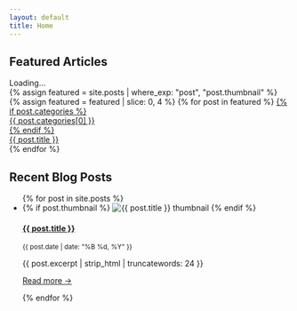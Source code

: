 ```yaml
---
layout: default
title: Home
---
```


## Featured Articles

<div class="featured-rotator">
  <span id="featured-rotator-text">Loading...</span>
</div>

<section class="hero-grid fade-in">
  {% assign featured = site.posts | where_exp: "post", "post.thumbnail" %}
  {% assign featured = featured | slice: 0, 4 %}
  {% for post in featured %}
    <a
      href="{{ post.url }}"
      class="hero-grid-item"
      style="background-image: url('{{ post.thumbnail | default: '/assets/images/fallback.jpg' | relative_url }}');"
      title="{{ post.title }}"
    >
      {% if post.categories %}
        <div class="hero-category">{{ post.categories[0] }}</div>
      {% endif %}
      <div class="hero-overlay">
        <span>{{ post.title }}</span>
      </div>
    </a>
  {% endfor %}
</section>




## Recent Blog Posts

<ul class="post-list">
  {% for post in site.posts %}
    <li class="fade-in fade-in-delay">
      {% if post.thumbnail %}
        <img
          class="post-thumb-left"
          src="{{ post.thumbnail | relative_url }}"
          alt="{{ post.title }} thumbnail"
          loading="lazy"
        >
      {% endif %}
      <div class="post-info">
        <h4><a href="{{ post.url }}">{{ post.title }}</a></h4>
        <p><small>{{ post.date | date: "%B %d, %Y" }}</small></p>
        <p>{{ post.excerpt | strip_html | truncatewords: 24 }}</p>
        <a href="{{ post.url }}">Read more →</a>
      </div>
    </li>

<script>
  document.addEventListener("DOMContentLoaded", function () {
    const titles = [
      {% assign featured = site.posts | sort: "date" | reverse | slice: 0, 6 %}
      {% for post in featured %}
        "{{ post.title | escape }}"{% unless forloop.last %},{% endunless %}
      {% endfor %}
    ];
    let index = 0;
    const rotator = document.getElementById("featured-rotator-text");

    function rotateTitle() {
      rotator.classList.remove("fade-in");
      void rotator.offsetWidth;
      rotator.textContent = titles[index];
      rotator.classList.add("fade-in");
      index = (index + 1) % titles.length;
    }

    rotateTitle();
    setInterval(rotateTitle, 8000);
  });
</script>

  
  {% endfor %}
</ul>
